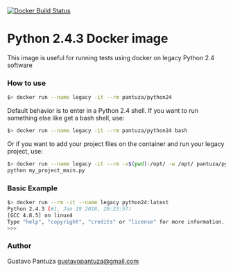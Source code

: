 [![Docker Build Status](https://img.shields.io/docker/build/jrottenberg/ffmpeg.svg)](https://hub.docker.com/r/pantuza/python2.4/)

# Python 2.4.3 Docker image

This image is useful for running tests using docker on legacy Python 2.4
software

### How to use
```bash
$> docker run --name legacy -it --rm pantuza/python24
```
Default behavior is to enter in a Python 2.4 shell.
If you want to run something else like get a bash shell, use:
```bash
$> docker run --name legacy -it --rm pantuza/python24 bash
```

Or if you want to add your project files on the container and run your legacy
project, use:
```bash
$> docker run --name legacy -it --rm -v$(pwd):/opt/ -w /opt/ pantuza/python24
python my_project_main.py
```


### Basic Example

```bash
$> docker run --rm -it --name legacy python24:latest                                                                 (master) 18:26:35
Python 2.4.3 (#1, Jan 19 2018, 20:23:57)
[GCC 4.8.5] on linux4
Type "help", "copyright", "credits" or "license" for more information.
>>>
```


### Author
Gustavo Pantuza <gustavopantuza@gmail.com>
